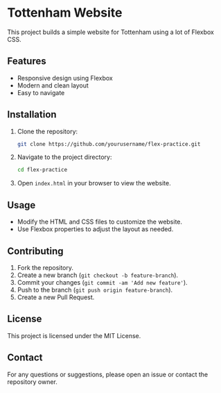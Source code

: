 # Tottenham Website

This project builds a simple website for Tottenham using a lot of Flexbox CSS.

## Features

- Responsive design using Flexbox
- Modern and clean layout
- Easy to navigate

## Installation

1. Clone the repository:
   ```bash
   git clone https://github.com/yourusername/flex-practice.git
   ```
2. Navigate to the project directory:
   ```bash
   cd flex-practice
   ```
3. Open `index.html` in your browser to view the website.

## Usage

- Modify the HTML and CSS files to customize the website.
- Use Flexbox properties to adjust the layout as needed.

## Contributing

1. Fork the repository.
2. Create a new branch (`git checkout -b feature-branch`).
3. Commit your changes (`git commit -am 'Add new feature'`).
4. Push to the branch (`git push origin feature-branch`).
5. Create a new Pull Request.

## License

This project is licensed under the MIT License.

## Contact

For any questions or suggestions, please open an issue or contact the repository owner.
